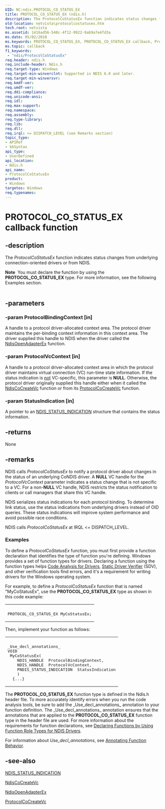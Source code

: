 ```yaml
---
UID: NC:ndis.PROTOCOL_CO_STATUS_EX
title: PROTOCOL_CO_STATUS_EX (ndis.h)
description: The ProtocolCoStatusEx function indicates status changes from underlying connection-oriented drivers or from NDIS.Note  You must declare the function by using the PROTOCOL_CO_STATUS_EX type.
old-location: netvista\protocolcostatusex.htm
tech.root: netvista
ms.assetid: 1416ad56-548c-4f12-9922-9ab9a7e4fd3a
ms.date: 05/02/2018
ms.keywords: PROTOCOL_CO_STATUS_EX, PROTOCOL_CO_STATUS_EX callback, ProtocolCoStatusEx, ProtocolCoStatusEx callback function [Network Drivers Starting with Windows Vista], condis_status_ref_683f5893-6979-4335-966b-41d48bd0fda3.xml, ndis/ProtocolCoStatusEx, netvista.protocolcostatusex
ms.topic: callback
f1_keywords:
 - "ndis/ProtocolCoStatusEx"
req.header: ndis.h
req.include-header: Ndis.h
req.target-type: Windows
req.target-min-winverclnt: Supported in NDIS 6.0 and later.
req.target-min-winversvr: 
req.kmdf-ver: 
req.umdf-ver: 
req.ddi-compliance: 
req.unicode-ansi: 
req.idl: 
req.max-support: 
req.namespace: 
req.assembly: 
req.type-library: 
req.lib: 
req.dll: 
req.irql: <= DISPATCH_LEVEL (see Remarks section)
topic_type:
- APIRef
- kbSyntax
api_type:
- UserDefined
api_location:
- Ndis.h
api_name:
- ProtocolCoStatusEx
product:
- Windows
targetos: Windows
req.typenames: 
---
```


# PROTOCOL_CO_STATUS_EX callback function


## -description


The 
  <i>ProtocolCoStatusEx</i> function indicates status changes from underlying connection-oriented drivers or
  from NDIS.
<div class="alert"><b>Note</b>  You must declare the function by using the <b>PROTOCOL_CO_STATUS_EX</b> type.
   For more information, see the following Examples section.</div><div> </div>

## -parameters




### -param ProtocolBindingContext [in]

A handle to a protocol driver-allocated context area. The protocol driver maintains the
     per-binding context information in this context area. The driver supplied this handle to NDIS when the
     driver called the 
     <a href="https://docs.microsoft.com/windows-hardware/drivers/ddi/content/ndis/nf-ndis-ndisopenadapterex">NdisOpenAdapterEx</a> function.


### -param ProtocolVcContext [in]

A handle to a protocol driver-allocated context area in which the protocol driver maintains
     virtual connection (VC) run-time state information. If the status indication is 
     <u>not</u> VC-specific, this parameter is <b>NULL</b>. Otherwise, the protocol driver originally supplied this
     handle either when it called the 
     <a href="https://docs.microsoft.com/windows-hardware/drivers/ddi/content/ndis/nf-ndis-ndiscocreatevc">NdisCoCreateVc</a> function or from its 
     <a href="https://docs.microsoft.com/windows-hardware/drivers/ddi/content/ndis/nc-ndis-protocol_co_create_vc">ProtocolCoCreateVc</a> function.


### -param StatusIndication [in]

A pointer to an 
     <a href="https://docs.microsoft.com/windows-hardware/drivers/ddi/content/ndis/ns-ndis-_ndis_status_indication">NDIS_STATUS_INDICATION</a> structure
     that contains the status information.


## -returns



None




## -remarks



NDIS calls 
    <i>ProtocolCoStatusEx</i> to notify a protocol driver about changes in the status of an underlying CoNDIS
    driver. A <b>NULL</b> VC handle for the 
    <i>ProtocolVcContext</i> parameter indicates a status change that is not specific to a VC. For a non-<b>NULL</b>
    VC handle, NDIS restricts the status notification to clients or call managers that share this VC
    handle.

NDIS serializes status indications for each protocol binding. To determine link status, use the status
    indications from underlying drivers instead of OID queries. These status indications will improve system
    performance and avoid possible race conditions.

NDIS calls 
    <i>ProtocolCoStatusEx</i> at IRQL <= DISPATCH_LEVEL.

<h3><a id="Examples"></a><a id="examples"></a><a id="EXAMPLES"></a>Examples</h3>
To define a <i>ProtocolCoStatusEx</i> function, you must first provide a function declaration that identifies the type of function you're defining. Windows provides a set of function types for drivers. Declaring a function using the function types helps <a href="https://docs.microsoft.com/windows-hardware/drivers/devtest/code-analysis-for-drivers">Code Analysis for Drivers</a>, <a href="https://docs.microsoft.com/windows-hardware/drivers/devtest/static-driver-verifier">Static Driver Verifier</a> (SDV), and other verification tools find errors, and it's a requirement for writing drivers for the Windows operating system.

For example, to define a <i>ProtocolCoStatusEx</i> function that is named "MyCoStatusEx", use the <b>PROTOCOL_CO_STATUS_EX</b> type as shown in this code example:

<div class="code"><span codelanguage=""><table>
<tr>
<th></th>
</tr>
<tr>
<td>
<pre>PROTOCOL_CO_STATUS_EX MyCoStatusEx;</pre>
</td>
</tr>
</table></span></div>
Then, implement your function as follows:

<div class="code"><span codelanguage=""><table>
<tr>
<th></th>
</tr>
<tr>
<td>
<pre>_Use_decl_annotations_
VOID
 MyCoStatusEx(
    NDIS_HANDLE  ProtocolBindingContext,
    NDIS_HANDLE  ProtocolVcContext,
    PNDIS_STATUS_INDICATION  StatusIndication
    )
  {...}</pre>
</td>
</tr>
</table></span></div>
The <b>PROTOCOL_CO_STATUS_EX</b> function type is defined in the Ndis.h header file. To more accurately identify errors when you run the code analysis tools, be sure to add the _Use_decl_annotations_ annotation to your function definition.  The _Use_decl_annotations_ annotation ensures that the annotations that are applied to the <b>PROTOCOL_CO_STATUS_EX</b> function type in the header file are used.  For more information about the requirements for function declarations, see <a href="https://docs.microsoft.com/windows-hardware/drivers/devtest/declaring-functions-by-using-function-role-types-for-ndis-drivers">Declaring Functions by Using Function Role Types for NDIS Drivers</a>.

For information about  _Use_decl_annotations_, see <a href="https://go.microsoft.com/fwlink/p/?linkid=286697">Annotating Function Behavior</a>. 




## -see-also




<a href="https://docs.microsoft.com/windows-hardware/drivers/ddi/content/ndis/ns-ndis-_ndis_status_indication">NDIS_STATUS_INDICATION</a>



<a href="https://docs.microsoft.com/windows-hardware/drivers/ddi/content/ndis/nf-ndis-ndiscocreatevc">NdisCoCreateVc</a>



<a href="https://docs.microsoft.com/windows-hardware/drivers/ddi/content/ndis/nf-ndis-ndisopenadapterex">NdisOpenAdapterEx</a>



<a href="https://docs.microsoft.com/windows-hardware/drivers/ddi/content/ndis/nc-ndis-protocol_co_create_vc">ProtocolCoCreateVc</a>
 

 

